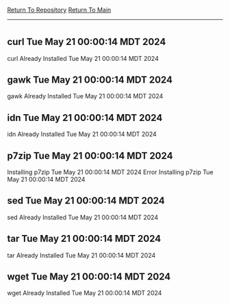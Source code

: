[Return To Repository](https://github.com/DigitalWarrior/piholeparser/)
[Return To Main](https://github.com/DigitalWarrior/piholeparser/blob/master/RecentRunLogs/Mainlog.md)
____________________________________
# 
## curl Tue May 21 00:00:14 MDT 2024
curl Already Installed Tue May 21 00:00:14 MDT 2024
## gawk Tue May 21 00:00:14 MDT 2024
gawk Already Installed Tue May 21 00:00:14 MDT 2024
## idn Tue May 21 00:00:14 MDT 2024
idn Already Installed Tue May 21 00:00:14 MDT 2024
## p7zip Tue May 21 00:00:14 MDT 2024
Installing p7zip Tue May 21 00:00:14 MDT 2024
Error Installing p7zip Tue May 21 00:00:14 MDT 2024
## sed Tue May 21 00:00:14 MDT 2024
sed Already Installed Tue May 21 00:00:14 MDT 2024
## tar Tue May 21 00:00:14 MDT 2024
tar Already Installed Tue May 21 00:00:14 MDT 2024
## wget Tue May 21 00:00:14 MDT 2024
wget Already Installed Tue May 21 00:00:14 MDT 2024
